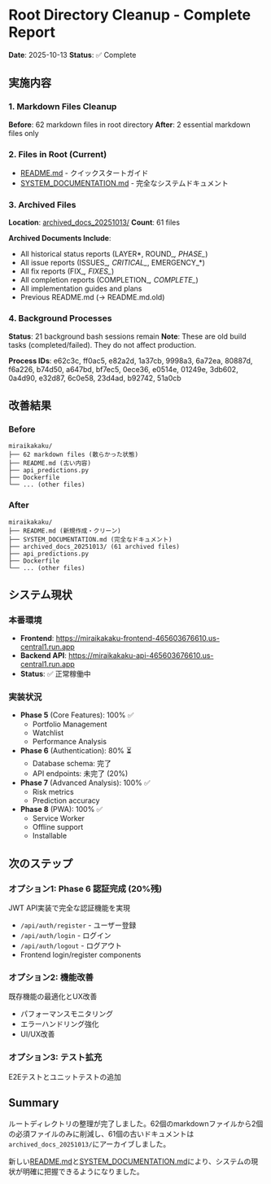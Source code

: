 # Root Directory Cleanup - Complete Report
**Date**: 2025-10-13
**Status**: ✅ Complete

## 実施内容

### 1. Markdown Files Cleanup
**Before**: 62 markdown files in root directory
**After**: 2 essential markdown files only

### 2. Files in Root (Current)
- [README.md](README.md) - クイックスタートガイド
- [SYSTEM_DOCUMENTATION.md](SYSTEM_DOCUMENTATION.md) - 完全なシステムドキュメント

### 3. Archived Files
**Location**: [archived_docs_20251013/](archived_docs_20251013/)
**Count**: 61 files

**Archived Documents Include**:
- All historical status reports (LAYER*, ROUND_*, PHASE_*)
- All issue reports (ISSUES_*, CRITICAL_*, EMERGENCY_*)
- All fix reports (FIX_*, FIXES_*)
- All completion reports (COMPLETION_*, COMPLETE_*)
- All implementation guides and plans
- Previous README.md (→ README.md.old)

### 4. Background Processes
**Status**: 21 background bash sessions remain
**Note**: These are old build tasks (completed/failed). They do not affect production.

**Process IDs**: e62c3c, ff0ac5, e82a2d, 1a37cb, 9998a3, 6a72ea, 80887d, f6a226, b74d50, a647bd, bf7ec5, 0ece36, e0514e, 01249e, 3db602, 0a4d90, e32d87, 6c0e58, 23d4ad, b92742, 51a0cb

## 改善結果

### Before
```
miraikakaku/
├── 62 markdown files (散らかった状態)
├── README.md (古い内容)
├── api_predictions.py
├── Dockerfile
└── ... (other files)
```

### After
```
miraikakaku/
├── README.md (新規作成・クリーン)
├── SYSTEM_DOCUMENTATION.md (完全なドキュメント)
├── archived_docs_20251013/ (61 archived files)
├── api_predictions.py
├── Dockerfile
└── ... (other files)
```

## システム現状

### 本番環境
- **Frontend**: https://miraikakaku-frontend-465603676610.us-central1.run.app
- **Backend API**: https://miraikakaku-api-465603676610.us-central1.run.app
- **Status**: ✅ 正常稼働中

### 実装状況
- **Phase 5** (Core Features): 100% ✅
  - Portfolio Management
  - Watchlist
  - Performance Analysis
- **Phase 6** (Authentication): 80% ⏳
  - Database schema: 完了
  - API endpoints: 未完了 (20%)
- **Phase 7** (Advanced Analysis): 100% ✅
  - Risk metrics
  - Prediction accuracy
- **Phase 8** (PWA): 100% ✅
  - Service Worker
  - Offline support
  - Installable

## 次のステップ

### オプション1: Phase 6 認証完成 (20%残)
JWT API実装で完全な認証機能を実現
- `/api/auth/register` - ユーザー登録
- `/api/auth/login` - ログイン
- `/api/auth/logout` - ログアウト
- Frontend login/register components

### オプション2: 機能改善
既存機能の最適化とUX改善
- パフォーマンスモニタリング
- エラーハンドリング強化
- UI/UX改善

### オプション3: テスト拡充
E2Eテストとユニットテストの追加

## Summary

ルートディレクトリの整理が完了しました。62個のmarkdownファイルから2個の必須ファイルのみに削減し、61個の古いドキュメントは`archived_docs_20251013/`にアーカイブしました。

新しい[README.md](README.md)と[SYSTEM_DOCUMENTATION.md](SYSTEM_DOCUMENTATION.md)により、システムの現状が明確に把握できるようになりました。

